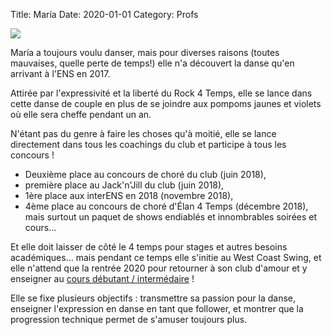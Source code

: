Title: María 
Date: 2020-01-01
Category: Profs

![](/images/maria.JPG)

María a toujours voulu danser, mais pour diverses raisons (toutes mauvaises, quelle perte de temps!) elle n'a découvert la danse qu'en arrivant à l'ENS en 2017. 

Attirée par l'expressivité et la liberté du Rock 4 Temps, elle se lance dans cette danse de couple en plus de se joindre aux pompoms jaunes et violets où elle sera cheffe pendant un an. 

N'étant pas du genre à faire les choses qu'à moitié, elle se lance directement dans tous les coachings du club et participe à tous les concours ! 

* Deuxième place au concours de choré du club (juin 2018), 
* première place au Jack'n'Jill du club (juin 2018), 
* 1ère place aux interENS en 2018 (novembre 2018), 
* 4ème place au concours de choré d'Élan 4 Temps (décembre 2018), 
mais surtout un paquet de shows endiablés et innombrables soirées et cours... 

Et elle doit laisser de côté le 4 temps pour stages et autres besoins académiques... 
mais pendant ce temps elle s'initie au West Coast Swing, et elle n'attend que la rentrée 2020 pour retourner à son club d'amour et y enseigner au [cours débutant / intermédaire](/pages/cours.html) ! 

Elle se fixe plusieurs objectifs : transmettre sa passion pour la danse, enseigner l'expression en danse en tant que 
follower, et montrer que la progression technique permet de s'amuser toujours plus.
